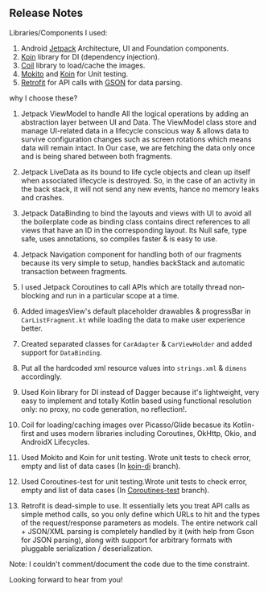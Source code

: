 ## Release Notes

Libraries/Components I used:

1. Android [Jetpack](https://developer.android.com/jetpack) Architecture, UI and Foundation components.
2. [Koin](https://insert-koin.io) library for DI (dependency injection).
3. [Coil](https://github.com/coil-kt/coil) library to load/cache the images.
4. [Mokito](https://site.mockito.org) and [Koin](https://insert-koin.io) for Unit testing.
5. [Retrofit](https://square.github.io/retrofit/) for API calls with [GSON](https://github.com/google/gson) for data parsing.

why I choose these?

1. Jetpack ViewModel to handle All the logical operations by adding an abstraction layer between UI and Data.
   The ViewModel class store and manage UI-related data in a lifecycle conscious way & allows data to survive configuration changes such as screen rotations which means data will remain intact.
   In Our case, we are fetching the data only once and is being shared between both fragments.

2. Jetpack LiveData as its bound to life cycle objects and clean up itself when associated lifecycle is destroyed.
   So, in the case of an activity in the back stack, it will not send any new events, hance no memory leaks and crashes.

3. Jetpack DataBinding to bind the layouts and views with UI to avoid all the boilerplate code as binding class contains direct references to all views that have an ID in the corresponding layout. 
   Its Null safe, type safe, uses annotations, so compiles faster & is easy to use.

4. Jetpack Navigation component for handling both of our fragments because its very simple to setup, handles backStack
   and automatic transaction between fragments.

5. I used Jetpack Coroutines to call APIs which are totally thread non-blocking and run in a particular scope at a time.

6. Added imagesView's default placeholder drawables & progressBar in `CarListFragment.kt` while loading the data to make user experience better.

7. Created separated classes for `CarAdapter` & `CarViewHolder` and added support for `DataBinding`.

8. Put all the hardcoded xml resource values into `strings.xml` & `dimens` accordingly.

9. Used Koin library for DI instead of Dagger because it's lightweight, very easy to implement and totally Kotlin based using functional resolution only: no proxy, no code generation, no reflection!.

10. Coil for loading/caching images over Picasso/Glide becasue its Kotlin-first and uses modern libraries including Coroutines, OkHttp, Okio, and AndroidX Lifecycles.

11. Used Mokito and Koin for unit testing. Wrote unit tests to check error, empty and list of data cases (In [koin-di](https://github.com/yourappsgeek/Sixt-android-coding-challenge/tree/koin-di) branch).

12. Used Coroutines-test for unit testing.Wrote unit tests to check error, empty and list of data cases (In [Coroutines-test](https://github.com/yourappsgeek/Sixt-android-coding-challenge/tree/Coroutines-test) branch).

13. Retrofit is dead-simple to use. It essentially lets you treat API calls as simple method calls, 
    so you only define which URLs to hit and the types of the request/response parameters as models.
    The entire network call + JSON/XML parsing is completely handled by it (with help from Gson for JSON parsing),
    along with support for arbitrary formats with pluggable serialization / deserialization.


Note: I couldn't comment/document the code due to the time constraint. 

Looking forward to hear from you!
